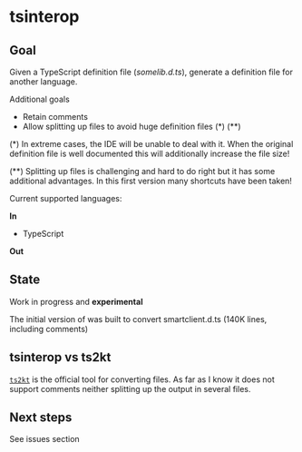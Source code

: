 # tsinterop

## Goal

Given a TypeScript definition file (_somelib.d.ts_), generate a definition file for another language.

Additional goals

- Retain comments
- Allow splitting up files to avoid huge definition files (*) (**)

(*) In extreme cases, the IDE will be unable to deal with it. When the original definition file is well documented this will additionally increase the file size!

(**) Splitting up files is challenging and hard to do right but it has some additional advantages. In this first version many shortcuts have been taken!

Current supported languages:

**In**

- TypeScript

**Out**

## State

Work in progress and **experimental**

The initial version of was built to convert smartclient.d.ts (140K lines, including comments)

## tsinterop vs ts2kt

[`ts2kt`](https://github.com/Kotlin/ts2kt) is the official tool for converting files.
As far as I know it does not support comments neither splitting up the output in several files.

## Next steps

See issues section